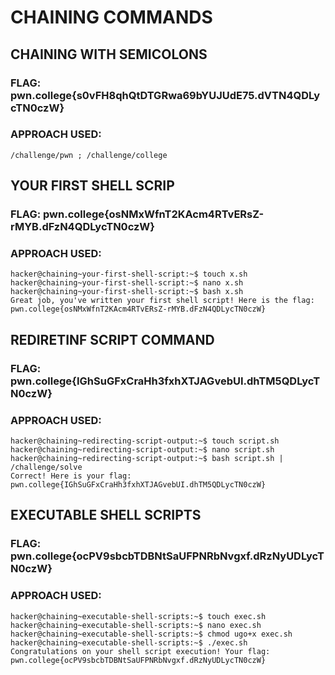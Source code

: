 # CHAINING COMMANDS

## CHAINING WITH SEMICOLONS
### FLAG: pwn.college{s0vFH8qhQtDTGRwa69bYUJUdE75.dVTN4QDLycTN0czW}
### APPROACH USED:
````
/challenge/pwn ; /challenge/college
````

## YOUR FIRST SHELL SCRIP
### FLAG: pwn.college{osNMxWfnT2KAcm4RTvERsZ-rMYB.dFzN4QDLycTN0czW}
### APPROACH USED:
````
hacker@chaining~your-first-shell-script:~$ touch x.sh
hacker@chaining~your-first-shell-script:~$ nano x.sh
hacker@chaining~your-first-shell-script:~$ bash x.sh
Great job, you've written your first shell script! Here is the flag:
pwn.college{osNMxWfnT2KAcm4RTvERsZ-rMYB.dFzN4QDLycTN0czW}
````

## REDIRETINF SCRIPT COMMAND
### FLAG: pwn.college{IGhSuGFxCraHh3fxhXTJAGvebUI.dhTM5QDLycTN0czW}
### APPROACH USED:
````
hacker@chaining~redirecting-script-output:~$ touch script.sh
hacker@chaining~redirecting-script-output:~$ nano script.sh
hacker@chaining~redirecting-script-output:~$ bash script.sh | /challenge/solve
Correct! Here is your flag:
pwn.college{IGhSuGFxCraHh3fxhXTJAGvebUI.dhTM5QDLycTN0czW}
````

## EXECUTABLE SHELL SCRIPTS
### FLAG: pwn.college{ocPV9sbcbTDBNtSaUFPNRbNvgxf.dRzNyUDLycTN0czW}
### APPROACH USED:
````
hacker@chaining~executable-shell-scripts:~$ touch exec.sh
hacker@chaining~executable-shell-scripts:~$ nano exec.sh
hacker@chaining~executable-shell-scripts:~$ chmod ugo+x exec.sh
hacker@chaining~executable-shell-scripts:~$ ./exec.sh
Congratulations on your shell script execution! Your flag:
pwn.college{ocPV9sbcbTDBNtSaUFPNRbNvgxf.dRzNyUDLycTN0czW}
````